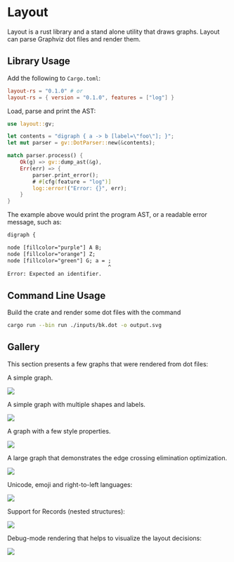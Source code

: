 # Layout

Layout is a rust library and a stand alone utility that draws graphs. Layout
can parse Graphviz dot files and render them.


## Library Usage

Add the following to `Cargo.toml`:

```toml
layout-rs = "0.1.0" # or
layout-rs = { version = "0.1.0", features = ["log"] }
```

Load, parse and print the AST:

```rust
use layout::gv;

let contents = "digraph { a -> b [label=\"foo\"]; }";
let mut parser = gv::DotParser::new(&contents);

match parser.process() {
    Ok(g) => gv::dump_ast(&g),
    Err(err) => {
        parser.print_error();
        # #[cfg(feature = "log")]
        log::error!("Error: {}", err);
    }
}
```

The example above would print the program AST, or a readable error message,
such as:

```txt
digraph {

node [fillcolor="purple"] A B;
node [fillcolor="orange"] Z;
node [fillcolor="green"] G; a = ;
                                ^
Error: Expected an identifier.
```


## Command Line Usage

Build the crate and render some dot files with the command

```bash
cargo run --bin run ./inputs/bk.dot -o output.svg
```

## Gallery

This section presents a few graphs that were rendered from dot files:

A simple graph.

![](docs/graph.png)

A simple graph with multiple shapes and labels.

![](docs/graph2.png)

A graph with a few style properties.

![](docs/colors.png)

A large graph that demonstrates the edge crossing elimination optimization.

![](docs/bk.png)

Unicode, emoji and right-to-left languages:

![](docs/heb.png)

Support for Records (nested structures):

![](docs/records.png)

Debug-mode rendering that helps to visualize the layout decisions:

![](docs/debug.png)
